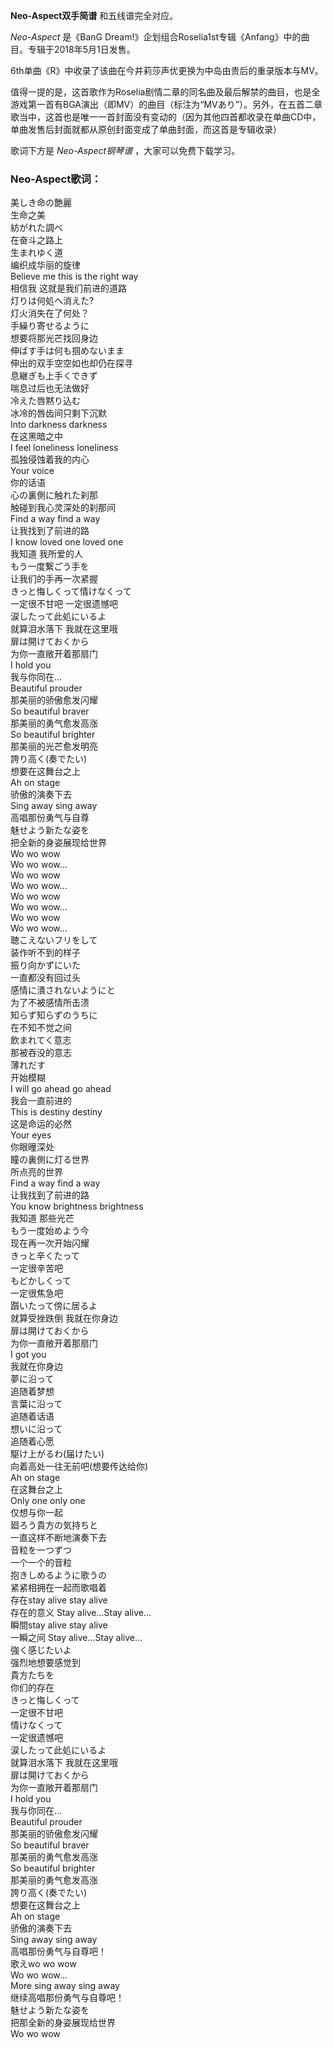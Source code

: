 

**Neo-Aspect双手简谱** 和五线谱完全对应。

_Neo-Aspect_ 是《BanG Dream!》企划组合Roselia1st专辑《Anfang》中的曲目。专辑于2018年5月1日发售。

6th单曲《R》中收录了该曲在今井莉莎声优更换为中岛由贵后的重录版本与MV。

值得一提的是，这首歌作为Roselia剧情二章的同名曲及最后解禁的曲目，也是全游戏第一首有BGA演出（即MV）的曲目（标注为“MVあり”）。另外，在五首二章歌当中，这首也是唯一一首封面没有变动的（因为其他四首都收录在单曲CD中，单曲发售后封面就都从原创封面变成了单曲封面，而这首是专辑收录）

歌词下方是 _Neo-Aspect钢琴谱_ ，大家可以免费下载学习。

### Neo-Aspect歌词：

美しき命の艶麗  
生命之美  
紡がれた調べ  
在奋斗之路上  
生まれゆく道  
编织成华丽的旋律  
Believe me this is the right way  
相信我 这就是我们前进的道路  
灯りは何処へ消えた?  
灯火消失在了何处？  
手繰り寄せるように  
想要将那光芒找回身边  
伸ばす手は何も掴めないまま  
伸出的双手空空如也却仍在探寻  
息継ぎも上手くできず  
喘息过后也无法做好  
冷えた唇黙り込む  
冰冷的唇齿间只剩下沉默  
Into darkness darkness  
在这黑暗之中  
I feel loneliness loneliness  
孤独侵蚀着我的内心  
Your voice  
你的话语  
心の裏側に触れた刹那  
触碰到我心灵深处的刹那间  
Find a way find a way  
让我找到了前进的路  
I know loved one loved one  
我知道 我所爱的人  
もう一度繋ごう手を  
让我们的手再一次紧握  
きっと悔しくって情けなくって  
一定很不甘吧 一定很遗憾吧  
涙したって此処にいるよ  
就算泪水落下 我就在这里哦  
扉は開けておくから  
为你一直敞开着那扇门  
I hold you  
我与你同在…  
Beautiful prouder  
那美丽的骄傲愈发闪耀  
So beautiful braver  
那美丽的勇气愈发高涨  
So beautiful brighter  
那美丽的光芒愈发明亮  
誇り高く(奏でたい)  
想要在这舞台之上  
Ah on stage  
骄傲的演奏下去  
Sing away sing away  
高唱那份勇气与自尊  
魅せよう新たな姿を  
把全新的身姿展现给世界  
Wo wo wow  
Wo wo wow…  
Wo wo wow  
Wo wo wow…  
Wo wo wow  
Wo wo wow…  
Wo wo wow  
Wo wo wow…  
聴こえないフリをして  
装作听不到的样子  
振り向かずにいた  
一直都没有回过头  
感情に潰されないようにと  
为了不被感情所击溃  
知らず知らずのうちに  
在不知不觉之间  
飲まれてく意志  
那被吞没的意志  
薄れだす  
开始模糊  
I will go ahead go ahead  
我会一直前进的  
This is destiny destiny  
这是命运的必然  
Your eyes  
你眼曈深处  
瞳の裏側に灯る世界  
所点亮的世界  
Find a way find a way  
让我找到了前进的路  
You know brightness brightness  
我知道 那些光芒  
もう一度始めよう今  
现在再一次开始闪耀  
きっと辛くたって  
一定很辛苦吧  
もどかしくって  
一定很焦急吧  
躓いたって傍に居るよ  
就算受挫跌倒 我就在你身边  
扉は開けておくから  
为你一直敞开着那扇门  
I got you  
我就在你身边  
夢に沿って  
追随着梦想  
言葉に沿って  
追随着话语  
想いに沿って  
追随着心愿  
駆け上がるわ(届けたい)  
向着高处一往无前吧(想要传达给你)  
Ah on stage  
在这舞台之上  
Only one only one  
仅想与你一起  
廻ろう貴方の気持ちと  
一直这样不断地演奏下去  
音粒を一つずつ  
一个一个的音粒  
抱きしめるように歌うの  
紧紧相拥在一起而歌唱着  
存在stay alive stay alive  
存在的意义 Stay alive…Stay alive…  
瞬間stay alive stay alive  
一瞬之间 Stay alive…Stay alive…  
強く感じたいよ  
强烈地想要感觉到  
貴方たちを  
你们的存在  
きっと悔しくって  
一定很不甘吧  
情けなくって  
一定很遗憾吧  
涙したって此処にいるよ  
就算泪水落下 我就在这里哦  
扉は開けておくから  
为你一直敞开着那扇门  
I hold you  
我与你同在…  
Beautiful prouder  
那美丽的骄傲愈发闪耀  
So beautiful braver  
那美丽的勇气愈发高涨  
So beautiful brighter  
那美丽的勇气愈发高涨  
誇り高く(奏でたい)  
想要在这舞台之上  
Ah on stage  
骄傲的演奏下去  
Sing away sing away  
高唱那份勇气与自尊吧！  
歌えwo wo wow  
Wo wo wow…  
More sing away sing away  
继续高唱那份勇气与自尊吧！  
魅せよう新たな姿を  
把那全新的身姿展现给世界  
Wo wo wow

